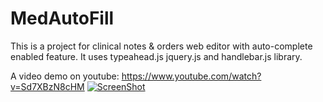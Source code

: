 MedAutoFill
===========
This is a project for clinical notes & orders web editor with auto-complete enabled feature. It uses typeahead.js jquery.js and handlebar.js library.

A video demo on youtube: 
https://www.youtube.com/watch?v=Sd7XBzN8cHM
[![ScreenShot](https://raw.github.com/GabLeRoux/WebMole/master/ressources/WebMole_Youtube_Video.png)](http://youtu.be/vt5fpE0bzSY)
